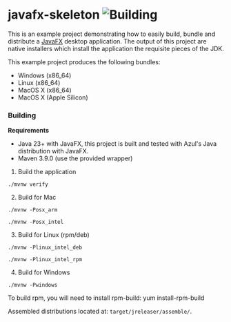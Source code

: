 
# javafx-skeleton ![Building](https://github.com/rcuprak/javafx-skeleton/actions/workflows/maven.yml/badge.svg)

This is an example project demonstrating how to easily build, bundle and distribute a [JavaFX](https://openjfx.io) desktop application.
The output of this project are native installers which install the application the requisite pieces of the JDK.

This example project produces the following bundles:
- Windows (x86_64)
- Linux (x86_64) 
- MacOS X (x86_64)
- MacOS X (Apple Silicon)

### Building

**Requirements**
 - Java 23+ with JavaFX, this project is built and tested with Azul's Java distribution with JavaFX.
 - Maven 3.9.0 (use the provided wrapper)

1. Build the application
```
./mvnw verify
```
2. Build for Mac
```
./mvnw -Posx_arm 

./mvnw -Posx_intel
```
3. Build for Linux (rpm/deb)


```
./mvnw -Plinux_intel_deb

./mvnw -Plinux_intel_rpm
```

4. Build for Windows
```
./mvnw -Pwindows
```

To build rpm, you will need to install rpm-build:
yum install-rpm-build

Assembled distributions located at: `target/jreleaser/assemble/`.
